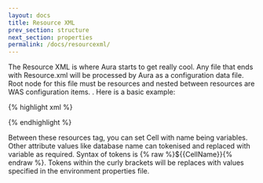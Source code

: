 ```yaml
---
layout: docs
title: Resource XML
prev_section: structure
next_section: properties
permalink: /docs/resourcexml/
---
```


The Resource XML is where Aura starts to get really cool. Any file that ends with Resource.xml
will be processed by Aura as a configuration data file. Root node for this file must be resources and nested between resources are WAS configuration items. 
. Here is a basic example:

{% highlight xml %}

 <resources>
     <Cell name= {% raw %}”${{CellName}}”{% endraw %} >
            <JDBCProvider name="MyProvider">
            </JDBCProvider>
      </Cell>		
 </resources>
{% endhighlight %}

Between these resources tag, you can set Cell with name being variables. 
Other attribute values like database name can tokenised and replaced with variable as required. 
Syntax of tokens is {% raw %}${{CellName}}{% endraw %}. 
Tokens within the curly brackets will be replaces with values 
specified in the environment properties file.

